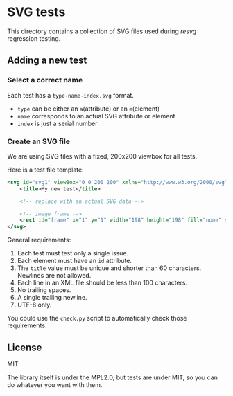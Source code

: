 # SVG tests

This directory contains a collection of SVG files used during *resvg* regression testing.

## Adding a new test

### Select a correct name

Each test has a `type-name-index.svg` format.

- `type` can be either an `a`(attribute) or an `e`(element)
- `name` corresponds to an actual SVG attribute or element
- `index` is just a serial number

### Create an SVG file

We are using SVG files with a fixed, 200x200 viewbox for all tests.

Here is a test file template:

```xml
<svg id="svg1" viewBox="0 0 200 200" xmlns="http://www.w3.org/2000/svg">
    <title>My new test</title>

    <!-- replace with an actual SVG data -->

    <!-- image frame -->
    <rect id="frame" x="1" y="1" width="198" height="198" fill="none" stroke="black"/>
</svg>

```

General requirements:

1. Each test must test only a single issue.
1. Each element must have an `id` attribute.
1. The `title` value must be unique and shorter than 60 characters.<br/>
   Newlines are not allowed.
1. Each line in an XML file should be less than 100 characters.
1. No trailing spaces.
1. A single trailing newline.
1. UTF-8 only.

You could use the `check.py` script to automatically check those requirements.

## License

MIT

The library itself is under the MPL2.0, but tests are under MIT,
so you can do whatever you want with them.
